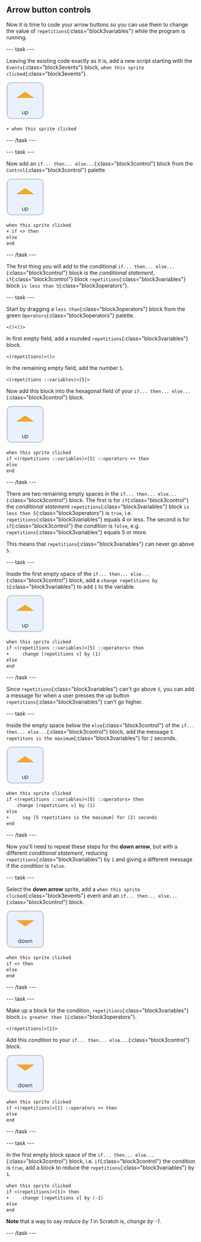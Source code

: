 ## Arrow button controls

Now it is time to code your arrow buttons so you can use them to change the value of `repetitions`{:class="block3variables"} while the program is running.

--- task ---

Leaving the existing code exactly as it is, add a new script starting with the `Events`{:class="block3events"} block, `when this sprite clicked`{:class="block3events"}.

![Up arrow sprite icon](images/up_arrow_sprite.png)

```blocks3
+ when this sprite clicked
```

--- /task ---

--- task ---

Now add an `if... then... else...`{:class="block3control"} block from the `Control`{:class="block3control"} palette

![Up arrow sprite icon](images/up_arrow_sprite.png)

```blocks3
when this sprite clicked
+ if <> then
else
end
```

--- /task ---

The first thing you will add to the conditional `if... then... else...`{:class="block3control"} block is the _conditional statement_, `if`{:class="block3control"} block `repetitions`{:class="block3variables"} block `is less than 5`{:class="block3operators"}.

--- task ---

Start by dragging a `less than`{:class="block3operators"} block from the green `Operators`{:class="block3operators"} palette.

```blocks3
<()<()>
```

In first empty field, add a rounded `repetitions`{:class="block3variables"} block.

```blocks3
<(repetitions)<()>
```

In the remaining empty field, add the number `5`.

```blocks3
<(repetitions ::variables)<[5]>
```

Now add this block into the hexagonal field of your `if... then... else...`{:class="block3control"} block.

![Up arrow sprite icon](images/up_arrow_sprite.png)

```blocks3
when this sprite clicked
if <(repetitions ::variables)<[5] ::operators +> then
else
end
```

--- /task ---

There are two remaining empty spaces in the `if... then... else...`{:class="block3control"} block. The first is for `if`{:class="block3control"} the _conditional statement_ `repetitions`{:class="block3variables"} block `is less than 5`{:class="block3operators"} is `true`, i.e. `repetitions`{:class="block3variables"} equals 4 or less. The second is for `if`{:class="block3control"} the _condition_ is `false`, e.g. `repetitions`{:class="block3variables"} equals 5 or more.

This means that `repetitions`{:class="block3variables"} can never go above `5`.

--- task ---

Inside the first empty space of the `if... then... else...`{:class="block3control"} block, add a `change repetitions by 1`{:class="block3variables"} to add `1` to the variable.

![Up arrow sprite icon](images/up_arrow_sprite.png)

```blocks3
when this sprite clicked
if <(repetitions ::variables)<[5] ::operators> then
+     change [repetitions v] by (1)
else
end
```

--- /task ---

Since `repetitions`{:class="block3variables"} can't go above `5`, you can add a message for when a user presses the up button `repetitions`{:class="block3variables"} can't go higher.

--- task ---

Inside the empty space below the `else`{:class="block3control"} of the `if... then... else...`{:class="block3control"} block, add  the message `5 repetitons is the maximum`{:class="block3variables"} for `2` seconds.

![Up arrow sprite icon](images/up_arrow_sprite.png)

```blocks3
when this sprite clicked
if <(repetitions ::variables)<[5] ::operators> then
    change [repetitions v] by (1)
else
+     say [5 repetitions is the maximum] for (2) seconds
end
```

--- /task ---

Now you'll need to repeat these steps for the **down arrow**, but with a different _conditional statement_, reducing `repetitions`{:class="block3variables"} by `1` and giving a different message if the _condition_ is `false`.

--- task ---

Select the **down arrow** sprite, add a `when this sprite clicked`{:class="block3events"} event and an `if... then... else...`{:class="block3control"} block.

![Down arrow sprite icon](images/down_arrow_sprite.png)

```blocks3
when this sprite clicked
if <> then
else
end
```

--- /task ---

--- task ---

Make up a block for the condition, `repetitions`{:class="block3variables"} block `is greater than 1`{:class="block3operators"}.


```blocks3
<(repetitions)>[1]>
```

Add this _condition_ to your `if... then... else...`{:class="block3control"} block.

![Down arrow sprite icon](images/down_arrow_sprite.png)

```blocks3
when this sprite clicked
if <(repetitions)>[1] ::operators +> then
else
end
```

--- /task ---

--- task ---

In the first empty block space of the `if... then... else...`{:class="block3control"} block, i.e. `if`{:class="block3control"} the condition is `true`, add a block to reduce the `repetitions`{:class="block3variables"} by `1`.

```blocks3
when this sprite clicked
if <(repetitions)>[1]> then
+     change [repetitions v] by (-1)
else
end
```

**Note** that a way to say _reduce by 1_ in Scratch is, _change by -1_.

--- /task ---
